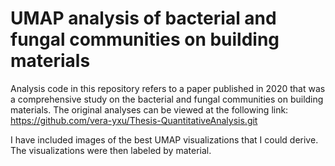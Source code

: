 # UMAP analysis of bacterial and fungal communities on building materials

Analysis code in this repository refers to a paper published in 2020 that was a comprehensive study on the bacterial and fungal communities on 
building materials. The original analyses can be viewed at the following link: https://github.com/vera-yxu/Thesis-QuantitativeAnalysis.git

I have included images of the best UMAP visualizations that I could derive. The visualizations were then labeled by material. 
